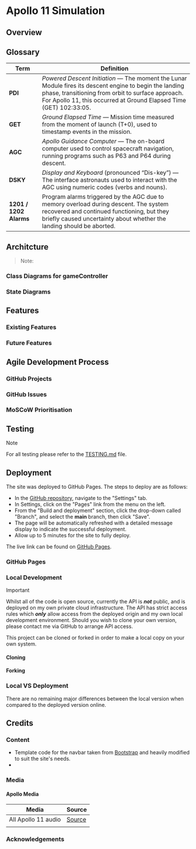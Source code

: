 # Apollo 11 Simulation

## Overview

## Glossary

| Term                   | Definition                                                                                                                                                                                                                         |
| ---------------------- | ---------------------------------------------------------------------------------------------------------------------------------------------------------------------------------------------------------------------------------- |
| **PDI**                | *Powered Descent Initiation* — The moment the Lunar Module fires its descent engine to begin the landing phase, transitioning from orbit to surface approach. For Apollo 11, this occurred at Ground Elapsed Time (GET) 102:33:05. |
| **GET**                | *Ground Elapsed Time* — Mission time measured from the moment of launch (T+0), used to timestamp events in the mission.                                                                                                            |
| **AGC**                | *Apollo Guidance Computer* — The on-board computer used to control spacecraft navigation, running programs such as P63 and P64 during descent.                                                                                     |
| **DSKY**               | *Display and Keyboard* (pronounced “Dis-key”) — The interface astronauts used to interact with the AGC using numeric codes (verbs and nouns).                                                                                      |
| **1201 / 1202 Alarms** | Program alarms triggered by the AGC due to memory overload during descent. The system recovered and continued functioning, but they briefly caused uncertainty about whether the landing should be aborted.                        |

## Architcture

> Note:

### Class Diagrams for gameController

### State Diagrams



## Features

### Existing Features

### Future Features

## Agile Development Process

### GitHub Projects

### GitHub Issues

### MoSCoW Prioritisation

## Testing
> [!NOTE]
> For all testing please refer to the [TESTING.md](TESTING.md) file.

## Deployment

The site was deployed to GitHub Pages. The steps to deploy are as follows:

- In the [GitHub repository](https://www.github.com/yenmangu/ci-milestone02-apollo-11), navigate to the "Settings" tab.
- In Settings, click on the "Pages" link from the menu on the left.
- From the "Build and deployment" section, click the drop-down called "Branch", and select the **main** branch, then click "Save".
- The page will be automatically refreshed with a detailed message display to indicate the successful deployment.
- Allow up to 5 minutes for the site to fully deploy.

The live link can be found on [GitHub Pages](https://yenmangu.github.io/ci-momentum).

### GitHub Pages

### Local Development

> [!IMPORTANT]
> Whilst all of the code is open source, currently the API is ***not*** public, and is deployed on my own private cloud infrastructure. The API has strict access rules which ***only*** allow access from the deployed origin and my own local development environment. Should you wish to clone your own version, please contact me via GitHub to arrange API access.

This project can be cloned or forked in order to make a local copy on your own system.

#### Cloning

#### Forking

### Local VS Deployment

There are no remaining major differences between the local version when compared to the deployed version online.

## Credits

### Content

- Template code for the navbar taken from [Bootstrap](https://getbootstrap.com/docs/5.3/components/navbar/#nav) and heavily modified to suit the site's needs.
-



### Media

#### Apollo Media

| Media               | Source     |
| ------------------- | ---------- |
| All Apollo 11 audio | [Source]() |
|                     |            |

### Acknowledgements

